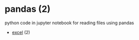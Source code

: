 # pandas (2)
python code in jupyter notebook for reading files using pandas

+ [excel](excel/README.md) (2)
